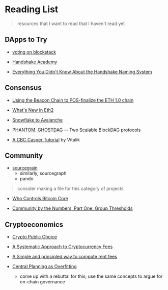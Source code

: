 # Reading List
> resources that I want to read that I haven't read yet

## DApps to Try

* [voting on blockstack](https://vote.blockstack.org/)
* [Handshake Academy](https://handshakeacademy.org/en/)

* [Everything You Didn't Know About the Handshake Naming System](https://hackernoon.com/everything-you-didnt-know-about-the-handshake-naming-system-how-this-blockchain-project-will-483464309f33)

## Consensus

* [Using the Beacon Chain to POS-finalize the ETH 1.0 chain](https://ethresear.ch/t/using-the-beacon-chain-to-pos-finalize-the-ethereum-1-0-chain/4521)

* [What's New in Eth2](https://notes.ethereum.org/c/Sk8Zs--CQ/https%3A%2F%2Fbenjaminion.xyz%2Fnewineth2%2F20181210.html)

* [Snowflake to Avalanche](https://ipfs.io/ipfs/QmUy4jh5mGNZvLkjies1RWM4YuvJh5o2FYopNPVYwrRVGV)
* [PHANTOM. GHOSTDAG](https://eprint.iacr.org/2018/104.pdf) -- Two Scalable BlockDAG protocols

* [A CBC Casper Tutorial](https://vitalik.ca/general/2018/12/05/cbc_casper.html) by Vitalik

## Community

* [sourcegrain](https://github.com/sourcegrain/mission)
    * similarly, sourcegraph
    * pando
> consider making a file for this category of projects

* [Who Controls Bitcoin Core](https://medium.com/@lopp/who-controls-bitcoin-core-c55c0af91b8a)

* [Community by the Numbers, Part One: Group Thresholds](http://www.lifewithalacrity.com/2008/09/group-threshold.html)

## Cryptoeconomics

* [Crypto Public Choice](https://papers.ssrn.com/sol3/papers.cfm?abstract_id=3236025)

* [A Systematic Approach to Cryptocurrency Fees](http://fc18.ifca.ai/bitcoin/papers/bitcoin18-final18.pdf)

* [A Simple and principled way to compute rent fees](https://ethresear.ch/t/a-simple-and-principled-way-to-compute-rent-fees/1455)

* [Central Planning as Overfitting](https://radicalxchange.org/blog/posts/2018-11-26-4m9b8b/)
    * come up with a rebuttal for this; use the same concepts to argue for on-chain governance